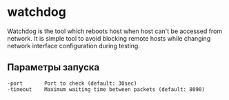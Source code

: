 # watchdog

Watchdog is the tool which reboots host when host can't be accessed from network. It is simple tool to avoid blocking remote hosts while changing network interface configuration during testing.

## Параметры запуска
```
-port       Port to check (default: 30sec)
-timeout    Maximum waiting time between packets (default: 8090)
```